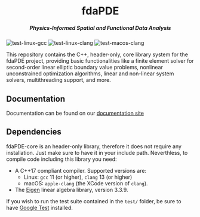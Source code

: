 <div align="center"> <h1> fdaPDE </h1>

<h5> Physics-Informed Spatial and Functional Data Analysis </h5> </div>

![test-linux-gcc](https://img.shields.io/github/actions/workflow/status/fdaPDE/fdaPDE-core/test-linux-gcc.yml?branch=stable&label=test-linux-gcc)
![test-linux-clang](https://img.shields.io/github/actions/workflow/status/fdaPDE/fdaPDE-core/test-linux-clang.yml?branch=stable&label=test-linux-clang)
![test-macos-clang](https://img.shields.io/github/actions/workflow/status/fdaPDE/fdaPDE-core/test-macos-clang.yml?branch=stable&label=test-macos-clang)

This repository contains the C++, header-only, core library system for the fdaPDE project, providing basic functionalities like a finite element solver for second-order linear elliptic boundary value problems, nonlinear unconstrained optimization algorithms, linear and non-linear system solvers, multithreading support, and more.

## Documentation
Documentation can be found on our [documentation site](https://fdapde.github.io/)

## Dependencies
fdaPDE-core is an header-only library, therefore it does not require any installation. Just make sure to have it in your include path. Neverthless, to compile code including this library you need:
* A C++17 compliant compiler. Supported versions are:
     * Linux: `gcc` 11 (or higher), `clang` 13 (or higher)
	 * macOS: `apple-clang` (the XCode version of `clang`).
* The [Eigen](https://eigen.tuxfamily.org/index.php?title=Main_Page) linear algebra library, version 3.3.9.

If you wish to run the test suite contained in the `test/` folder, be sure to have [Google Test](http://google.github.io/googletest/) installed. 
